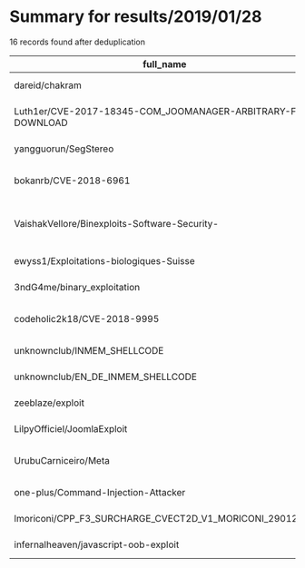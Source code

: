 
# Summary for results/2019/01/28
    
16 records found after deduplication

| full_name | description | html_url | matched_list | matched_count | pushed_at | size | stargazers_count | language | forks_count | vul_ids |
|---------------------------------------------------------------|------------------------------------------------------------------------------------------------------------------------------------------------------------------------------------------------------------------------------------------------------------------|----------------------------------------------------------------------------------|----------------------------------|-----------------|---------------------------|--------|--------------------|------------|---------------|--------------------|
| dareid/chakram | REST API test framework. BDD and exploits promises | https://github.com/dareid/chakram | ['exploit'] | 1 | 2019-01-28 12:52:49+00:00 | 2339 | 914 | JavaScript | 98 | [] |
| Luth1er/CVE-2017-18345-COM_JOOMANAGER-ARBITRARY-FILE-DOWNLOAD | The Joomanager component through 2.0.0 for Joomla! has an Arbitrary File Download issue, resulting in exposing the Credentials of the DataBase. | https://github.com/Luth1er/CVE-2017-18345-COM_JOOMANAGER-ARBITRARY-FILE-DOWNLOAD | ['cve-2'] | 1 | 2019-01-28 20:59:36+00:00 | 38 | 7 | Python | 7 | ['CVE-2017-18345'] |
| yangguorun/SegStereo | SegStereo: Exploiting Semantic Information for Disparity Estimation | https://github.com/yangguorun/SegStereo | ['exploit'] | 1 | 2019-01-28 13:58:17+00:00 | 23227 | 80 | C++ | 22 | [] |
| bokanrb/CVE-2018-6961 | veloCloud VMWare - Vulnerability | https://github.com/bokanrb/CVE-2018-6961 | ['cve-2'] | 1 | 2019-01-28 22:42:49+00:00 | 5 | 1 | Python | 0 | ['CVE-2018-6961'] |
| VaishakVellore/Binexploits-Software-Security- | All challenges are under /var/challenge/levelN, where N is the number of level that starts from 1. All challenge binaries are SUID programs. Your goal is to run each challenge binary, exploit it, get a shell, and then execute l33t to elevate you onto the n | https://github.com/VaishakVellore/Binexploits-Software-Security- | ['exploit'] | 1 | 2019-01-28 22:31:10+00:00 | 254 | 1 | C | 0 | [] |
| ewyss1/Exploitations-biologiques-Suisse | Visualisation des exploitations biologiques en Suisse | https://github.com/ewyss1/Exploitations-biologiques-Suisse | ['exploit'] | 1 | 2019-01-28 14:16:46+00:00 | 711 | 0 | JavaScript | 0 | [] |
| 3ndG4me/binary_exploitation | Notes and goodies to make binary exploitation life easier | https://github.com/3ndG4me/binary_exploitation | ['exploit'] | 1 | 2019-01-28 01:45:11+00:00 | 6 | 7 | | 5 | [] |
| codeholic2k18/CVE-2018-9995 | DVR username password recovery. | https://github.com/codeholic2k18/CVE-2018-9995 | ['cve-2'] | 1 | 2019-01-28 00:26:10+00:00 | 4431 | 0 | Python | 0 | ['CVE-2018-9995'] |
| unknownclub/INMEM_SHELLCODE | C# exec shellcode | https://github.com/unknownclub/INMEM_SHELLCODE | ['shellcode'] | 1 | 2019-01-28 03:09:49+00:00 | 20 | 2 | C# | 1 | [] |
| unknownclub/EN_DE_INMEM_SHELLCODE | None | https://github.com/unknownclub/EN_DE_INMEM_SHELLCODE | ['shellcode'] | 1 | 2019-01-28 09:04:59+00:00 | 28 | 1 | C# | 1 | [] |
| zeeblaze/exploit | None | https://github.com/zeeblaze/exploit | ['exploit'] | 1 | 2019-01-28 11:22:54+00:00 | 0 | 0 | | 0 | [] |
| LilpyOfficiel/JoomlaExploit | None | https://github.com/LilpyOfficiel/JoomlaExploit | ['exploit'] | 1 | 2019-01-28 16:04:39+00:00 | 0 | 0 | | 0 | [] |
| UrubuCarniceiro/Meta | Install Metasploit and modify repositories inside computer | https://github.com/UrubuCarniceiro/Meta | ['metasploit module OR payload'] | 1 | 2019-01-28 16:54:01+00:00 | 1 | 0 | nan | 0 | [] |
| one-plus/Command-Injection-Attacker | nan | https://github.com/one-plus/Command-Injection-Attacker | ['command injection'] | 1 | 2019-01-28 16:57:19+00:00 | 9882 | 9 | Java | 1 | [] |
| lmoriconi/CPP_F3_SURCHARGE_CVECT2D_V1_MORICONI_29012019 | surcharge de la classe cVect2D en C++ sur Visual Studio | https://github.com/lmoriconi/CPP_F3_SURCHARGE_CVECT2D_V1_MORICONI_29012019 | ['cve-2'] | 1 | 2019-01-28 20:13:28+00:00 | 6 | 0 | C++ | 0 | [] |
| infernalheaven/javascript-oob-exploit | javascript OOB Proof-of-Concept based on: https://bpsecblog.wordpress.com/2017/04/27/javascript_engine_array_oob/ | https://github.com/infernalheaven/javascript-oob-exploit | ['exploit'] | 1 | 2019-01-28 13:44:11+00:00 | 28 | 0 | C++ | 0 | [] |
